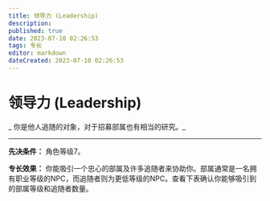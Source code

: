 ```yaml
---
title: 领导力 (Leadership)
description: 
published: true
date: 2023-07-10 02:26:53
tags: 专长
editor: markdown
dateCreated: 2023-07-10 02:26:53
---
```


# 领导力 (Leadership)

_ 你是他人追随的对象，对于招募部属也有相当的研究。_

* * *

**先决条件：** 角色等级7。

**专长效果：**
你能吸引一个忠心的部属及许多追随者来协助你。部属通常是一名拥有职业等级的NPC，而追随者则为更低等级的NPC。查看下表确认你能够吸引到的部属等级和追随者数量。


